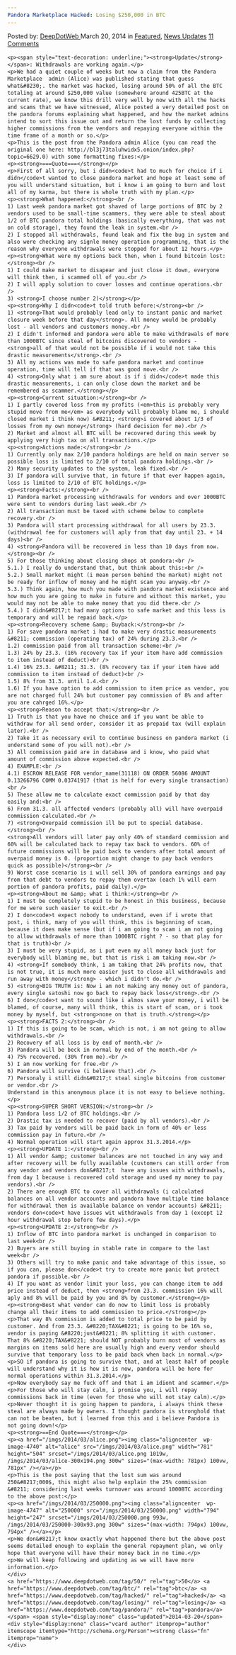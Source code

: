 ```yaml
---
Pandora Marketplace Hacked: Losing $250,000 in BTC
---
```

<article class="post-listing post-4739 post type-post status-publish format-standard has-post-thumbnail hentry  tag-1447 tag-hacked tag-losing tag-pandora">
    <div class="post-inner">
        <span>Posted by: <a href="https://www.deepdotweb.com/author/admin/" title="">DeepDotWeb </a></span>
    <span>March 20, 2014</span>
    <span>in <a href="https://www.deepdotweb.com/category/deepdot-news/" rel="category tag">Featured</a>, <a href="https://www.deepdotweb.com/category/news-updates/" rel="category tag">News Updates</a></span>
    <span><a href="https://www.deepdotweb.com/2014/03/20/pandora-hacked-losing-50-btc/#comments">11 Comments</a></span>
    </p>
    <div class="clear"></div>
    
    <p><span style="text-decoration: underline;"><strong>Update</strong></span>: Withdrawals are working again.</p>
    <p>We had a quiet couple of weeks but now a claim from the Pandora Marketplace  admin (Alice) was published stating that guess what&#8230;. the market was hacked, losing around 50% of all the BTC totaling at around $250,000 value (somewhere around 425BTC at the current rate), we know this drill very well by now with all the hacks and scams that we have witnessed, Alice posted a very detailed post on the pandora forums explaining what happened, and how the market admins intend to sort this issue out and return the lost funds by collecting higher commissions from the vendors and repaying everyone within the time frame of a month or so.</p>
    <p>This is the post from the Pandora admin Alice (you can read the original one here: http://bl3j73taluhwidx5.onion/index.php?topic=6629.0) with some formatting fixes:</p>
    <p><strong>===Quote===</strong></p>
    <p>First of all sorry, but i didn<code>t had to much for choice if i didn</code>t wanted to close pandora market and hope at least some of you will understand situation, but i know i am going to burn and lost all of my karma, but there is whole truth with my plan.</p>
    <p><strong>What happened:</strong><br />
    1) Last week pandora market got shaved of large portions of BTC by 2 vendors used to be small-time scammers, they were able to steal about 1/2 of BTC pandora total holdings (basically everything, that was not on cold storage), they found the leak in system.<br />
    2) I stopped all withdrawals, found leak and fix the bug in system and also were checking any signle money operation programming, that is the reason why everyone withdrawals were stopped for about 12 hours.</p>
    <p><strong>What were my options back then, when i found bitcoin lost:</strong><br />
    1) I could make market to disapear and just close it down, everyone will think then, i scammed oll of you.<br />
    2) I will apply solution to cover losses and continue operations.<br />
    3) <strong>I choose number 2)</strong></p>
    <p><strong>Why I didn<code>t told truth before:</strong><br />
    1) <strong>That would probably lead only to instant panic and market closure week before that day</strong>. All money would be probably lost - all vendors and customers money.<br />
    2) I didn't informed and pandora were able to make withdrawals of more than 1000BTC since steal of bitcoins discovered to vendors -  <strong>all of that would not be possible if i would not take this drastic measurements</strong>.<br />
    3) All my actions was made to safe pandora market and continue operation, time will tell if that was good move.<br />
    4) <strong>Only what i am sure about is if i didn</code>t made this drastic measurements, i can only close down the market and be remembered as scammer.</strong></p>
    <p><strong>Current situation:</strong><br />
    1) I partly covered loss from my profits (<em>this is probably very stupid move from me</em> as everybody will probably blame me, i should closed market i think now) &#8211; <strong>i covered about 1/3 of losses from my own money</strong> (hard decision for me).<br />
    2) Market and almost all BTC will be recovered during this week by applying very high tax on all transactions.</p>
    <p><strong>Actions made:</strong><br />
    1) Currently only max 2/10 pandora holdings are held on main server so possible loss is limited to 2/10 of total pandora holdings.<br />
    2) Many security updates to the system, leak fixed.<br />
    3) If pandora will survive that, in future if that ever happen again, loss is limited to 2/10 of BTC holdings.</p>
    <p><strong>Facts:</strong><br />
    1) Pandora market processing withdrawals for vendors and over 1000BTC were sent to vendors during last week.<br />
    2) All transaction must be taxed with scheme below to complete recovery.<br />
    3) Pandora will start processing withdrawal for all users by 23.3. (withdrawal fee for customers will aply from that day until 23. + 14 days)<br />
    4) <strong>Pandora will be recovered in less than 10 days from now.</strong><br />
    5) For those thinking about closing shops at pandora:<br />
    5.1.) I really do understand that, but think about this:<br />
    5.2.) Small market might (i mean person behind the market) might not be ready for inflow of money and he might scam you anyway.<br />
    5.3.) Think again, how much you made with pandora market existence and how much you are going to make in future and without this market, you would may not be able to make money that you did there.<br />
    5.4.) I didn&#8217;t had many options to safe market and this loss is temporary and will be repaid back.</p>
    <p><strong>Recovery scheme &amp; Buyback:</strong><br />
    1) For save pandora market i had to make very drastic measurements &#8211; commission (operating tax) of 24% during 23.3.<br />
    1.2) commission paid from all transaction scheme:<br />
    1.3) 24% by 23.3. (16% recovery tax if your item have add commission to item instead of deduct)<br />
    1.4) 16% 23.3. &#8211; 31.3. (8% recovery tax if your item have add commission to item instead of deduct)<br />
    1.5) 8% from 31.3. until 1.4.<br />
    1.6) If you have option to add commission to item price as vendor, you are not charged full 24% but customer pay commission of 8% and after you are cahrged 16%.</p>
    <p><strong>Reason to accept that:</strong><br />
    1) Truth is that you have no choice and if you want be able to withdraw for all send order, consider it as prepaid tax (will explain later).<br />
    2) Take it as necessary evil to continue business on pandora market (i understand some of you will not).<br />
    3) All commission paid are in database and i know, who paid what amount of commission above expected.<br />
    4) EXAMPLE:<br />
    4.1) ESCROW RELEASE FOR vendor_name(31118) ON ORDER 56086 AMOUNT 0.13266796 COMM 0.03741917 (that is helf for every single transaction)<br />
    5) These allow me to calculate exact commission paid by that day easily and:<br />
    6) From 31.3. all affected vendors (probably all) will have overpaid commission calculated.<br />
    7) <strong>Overpaid commission ill be put to special database.</strong><br />
    <strong>All vendors will later pay only 40% of standard commission and 60% will be calculated back to repay tax back to vendors. 60% of future commissions will be paid back to vendors after total amount of overpaid money is 0. (proportion might change to pay back vendors quick as possible)</strong><br />
    9) Worst case scenario is i will sell 30% of pandora earnings and pay from that debt to vendors to repay them overtax (each 1% will earn portion of pandora profits, paid daily).</p>
    <p><strong>About me &amp; what i think:</strong><br />
    1) I must be completely stupid to be honest in this business, because for me were such easier to exit.<br />
    2) I don<code>t expect nobody to understand, even if i wrote that post, i think, many of you will think, this is beginning of scam, because it does make sense (but if i am going to scam i am not going to allow withdrawals of more than 1000BTC right ? - so that play for that is truth)<br />
    3) I must be very stupid, as i put even my all money back just for everybody will blaming me, but that is risk i am taking now.<br />
    4) <strong>If somebody think, i am taking that 24% profits now, that is not true, it is much more easier just to close all withdrawals and run away with money</strong> - which i didn't do.<br />
    5) <strong>BIG TRUTH is: Now i am not making any money out of pandora, every single satoshi now go back to repay back loss</strong>.<br />
    6) I don</code>t want to sound like i almos save your money, i will be blamed, of course, many will think, this is start of scam, or i took money by myself, but <strong>none on that is truth.</strong></p>
    <p><strong>FACTS 2:</strong><br />
    1) If this is going to be scam, which is not, i am not going to allow withdrawals.<br />
    2) Recovery of all loss is by end of month.<br />
    3) Pandora will be beck in normal by end of the month.<br />
    4) 75% recovered. (30% from me).<br />
    5) I am now working for free.<br />
    6) Pandora will survive (i believe that).<br />
    7) Personaly i still didn&#8217;t steal single bitcoins from customer or vendor.<br />
    Understand in this anonymous place it is not easy to believe nothing.</p>
    <p><strong>SUPER SHORT VERSION:</strong><br />
    1) Pandora loss 1/2 of BTC holdings.<br />
    2) Drastic tax is needed to recover (paid by all vendors).<br />
    3) Tax paid by vendors will be paid back in form of 40% or less commission pay in future.<br />
    4) Normal operation will start again approx 31.3.2014.</p>
    <p><strong>UPDATE 1:</strong><br />
    1) All vendor &amp; customer balances are not touched in any way and after recovery will be fully available (customers can still order from any vendor and vendors don&#8217;t  have any issues with withdrawals, from day 1 because i recovered cold storage and used my money to pay vendors).<br />
    2) There are enough BTC to cover all withdrawals (i calculated balances on all vendor accounts and pandora have multiple time balance for withdrawal then is available balance on vendor accounts) &#8211; vendors don<code>t have issues wit withdrawals from day 1 (except 12 hour withdrawal stop before few days).</p>
    <p><strong>UPDATE 2:</strong><br />
    1) Inflow of BTC into pandora market is unchanged in comparison to last week<br />
    2) Buyers are still buying in stable rate in compare to the last week<br />
    3) Others will try to make panic and take advantage of this issue, so if you can, please don</code>t try to create more panic but protect pandora if possible.<br />
    4) If you want as vendor limit your loss, you can change item to add price instead of deduct, then <strong>from 23.3. commission 16% will aply and 8% will be paid by you and 8% by customer.</strong></p>
    <p><strong>Best what vendor can do now to limit loss is probably change all their items to add commission to price.</strong></p>
    <p>That way 8% commission is added to total price to be paid by customer. And from 23.3. &#8220;TAX&#8221; is going to be 16% so, vendor is paying &#8220;just&#8221; 8% splitting it with customer. That 8% &#8220;TAX&#8221; should NOT probably burn most of vendors as margins on items sold here are usually high and every vendor should survive that temporary loss to be paid back when back in normal.</p>
    <p>SO if pandora is going to survive that, and at least half of people will understand why it is how it is now, pandora will be here for normal operations within 31.3.2014.</p>
    <p>Now everybody say me fuck off and that i am idiont and scammer.</p>
    <p>For those who will stay calm, i promise you, i will repay commissions back in time (even for those who will not stay calm).</p>
    <p>Never thought it is going happen to pandora, i always think these steal are always made by owners. I thought pandora is stronghold that can not be beaten, but i learned from this and i believe Pandora is not going down!</p>
    <p><strong>==End Quote===</strong></p>
    <p><a href="/imgs/2014/03/alice.png"><img class="aligncenter  wp-image-4740" alt="alice" src="/imgs/2014/03/alice.png" width="781" height="504" srcset="/imgs/2014/03/alice.png 1019w, /imgs/2014/03/alice-300x194.png 300w" sizes="(max-width: 781px) 100vw, 781px" /></a></p>
    <p>This is the post saying that the lost sum was around 250&#8217;000$, this might also help explain the 25% commission &#8211; considering last weeks turnover was around 1000BTC according to the above post:</p>
    <p><a href="/imgs/2014/03/250000.png"><img class="aligncenter  wp-image-4747" alt="250000" src="/imgs/2014/03/250000.png" width="794" height="247" srcset="/imgs/2014/03/250000.png 993w, /imgs/2014/03/250000-300x93.png 300w" sizes="(max-width: 794px) 100vw, 794px" /></a></p>
    <p>We don&#8217;t know exactly what happened there but the above post seems detailed enough to explain the general repayment plan, we only hope that everyone will have their money back in no time.</p>
    <p>We will keep following and updating as we will have more information.</p>
    </div>
    <a href="https://www.deepdotweb.com/tag/50/" rel="tag">50</a> <a href="https://www.deepdotweb.com/tag/btc/" rel="tag">btc</a> <a href="https://www.deepdotweb.com/tag/hacked/" rel="tag">hacked</a> <a href="https://www.deepdotweb.com/tag/losing/" rel="tag">losing</a> <a href="https://www.deepdotweb.com/tag/pandora/" rel="tag">pandora</a></span> <span style="display:none" class="updated">2014-03-20</span>
    <div style="display:none" class="vcard author" itemprop="author" itemscope itemtype="http://schema.org/Person"><strong class="fn" itemprop="name">
    </div>
</article>

